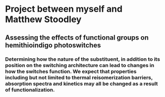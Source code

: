 # Project between myself and Matthew Stoodley
## Assessing the effects of functional groups on hemithioindigo photoswitches
### Determining how the nature of the substituent, in addition to its position on the switching architecture can lead to changes in how the switches function. We expect that properties including but not limited to thermal reisomerization barriers, absorption spectra and kinetics may all be changed as a result of functionalization.